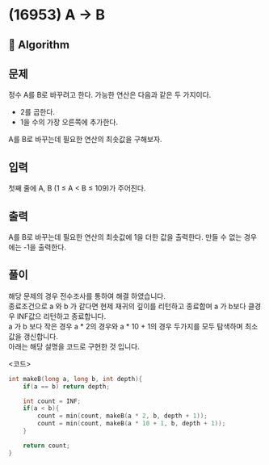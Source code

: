 # (16953) A -> B
## :100: Algorithm
## 문제
정수 A를 B로 바꾸려고 한다. 가능한 연산은 다음과 같은 두 가지이다.

- 2를 곱한다.
- 1을 수의 가장 오른쪽에 추가한다.   

A를 B로 바꾸는데 필요한 연산의 최솟값을 구해보자.

## 입력
첫째 줄에 A, B (1 ≤ A < B ≤ 109)가 주어진다.

## 출력
A를 B로 바꾸는데 필요한 연산의 최솟값에 1을 더한 값을 출력한다. 만들 수 없는 경우에는 -1을 출력한다.

## 풀이
해당 문제의 경우 전수조사를 통하여 해결 하였습니다.  
종료조건으로 a 와 b 가 같다면 현제 재귀의 깊이를 리턴하고 종료합며 a 가 b보다 클경우 INF값으 리턴하고 종료합니다.  
a 가 b 보다 작은 경우 a * 2의 경우와 a * 10 + 1의 경우 두가지를 모두 탐색하며 최소값을 갱신합니다.  
아래는 해당 설명을 코드로 구현한 것 입니다.

<코드>
```cpp
int makeB(long a, long b, int depth){
    if(a == b) return depth;

    int count = INF;
    if(a < b){
        count = min(count, makeB(a * 2, b, depth + 1));
        count = min(count, makeB(a * 10 + 1, b, depth + 1));
    }

    return count;
}
``` 